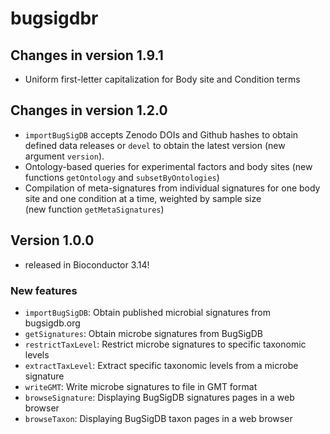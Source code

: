 # bugsigdbr 

## Changes in version 1.9.1

* Uniform first-letter capitalization for Body site and Condition terms

## Changes in version 1.2.0

* `importBugSigDB` accepts Zenodo DOIs and Github hashes to obtain
  defined data releases or `devel` to obtain the latest version
  (new argument `version`).
* Ontology-based queries for experimental factors and body sites
  (new functions `getOntology` and `subsetByOntologies`)
* Compilation of meta-signatures from individual signatures for one
  body site and one condition at a time, weighted by sample size  
  (new function `getMetaSignatures`)

## Version 1.0.0

* released in Bioconductor 3.14!

### New features

* `importBugSigDB`: Obtain published microbial signatures from bugsigdb.org
* `getSignatures`: Obtain microbe signatures from BugSigDB
* `restrictTaxLevel`: Restrict microbe signatures to specific taxonomic levels
* `extractTaxLevel`: Extract specific taxonomic levels from a microbe signature
* `writeGMT`: Write microbe signatures to file in GMT format
* `browseSignature`:  Displaying BugSigDB signatures pages in a web browser
* `browseTaxon`: Displaying BugSigDB taxon pages in a web browser
